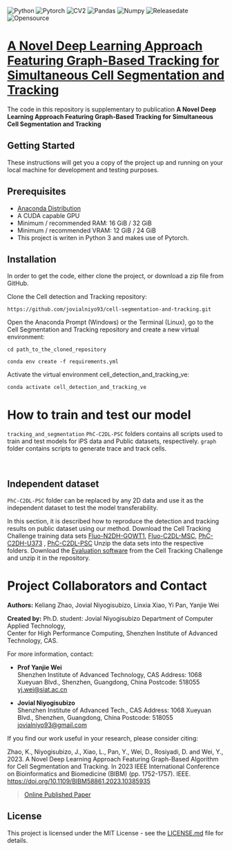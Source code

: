 ![Python](https://img.shields.io/badge/Python-V3.8-blue)
![Pytorch](https://img.shields.io/badge/Pytorch-V1.6-orange)
![CV2](https://img.shields.io/badge/CV2-V4.8-brightgreen)
![Pandas](https://img.shields.io/badge/Pandas-V1.4.2-ff69b4)
![Numpy](https://img.shields.io/badge/%E2%80%8ENumpy-V1.20.2-success)
![Releasedate](https://img.shields.io/badge/Release%20date-August2023-red)
![Opensource](https://img.shields.io/badge/OpenSource-Yes!-6f42c1)


# [A Novel Deep Learning Approach Featuring Graph-Based Tracking for Simultaneous Cell Segmentation and Tracking](https://ieeexplore.ieee.org/document/10385935)

The code in this repository is supplementary to publication **A Novel Deep Learning Approach Featuring Graph-Based Tracking for Simultaneous Cell Segmentation and Tracking** 

## Getting Started

These instructions will get you a copy of the project up and running on your local machine for development and testing purposes. 

## Prerequisites
* [Anaconda Distribution](https://www.anaconda.com/products/individual)
* A CUDA capable GPU
* Minimum / recommended RAM: 16 GiB / 32 GiB
* Minimum / recommended VRAM: 12 GiB / 24 GiB
* This project is writen in Python 3 and makes use of Pytorch. 

## Installation
In order to get the code, either clone the project, or download a zip file from GitHub.

Clone the Cell detection and Tracking repository:
```
https://github.com/jovialniyo93/cell-segmentation-and-tracking.git
```
Open the Anaconda Prompt (Windows) or the Terminal (Linux), go to the Cell Segmentation and Tracking repository and create a new virtual environment:
```
cd path_to_the_cloned_repository
```
```
conda env create -f requirements.yml
```
Activate the virtual environment cell_detection_and_tracking_ve:
```
conda activate cell_detection_and_tracking_ve
```

# How to train and test our model

```tracking_and_segmentation``` ```PhC-C2DL-PSC``` folders contains all scripts used to train and test models for iPS data and Public datasets, respectively.  ```graph``` folder contains scripts to generate trace and track cells.

<br/>

## Independent dataset

```PhC-C2DL-PSC``` folder can be replaced by any 2D data and use it as the independent dataset to test the model transferability.

In this section, it is described how to reproduce the detection and tracking results on public dataset using our method. Download the Cell Tracking Challenge training data sets [Fluo-N2DH-GOWT1](http://data.celltrackingchallenge.net/training-datasets/Fluo-N2DH-GOWT1.zip), [Fluo-C2DL-MSC](http://data.celltrackingchallenge.net/training-datasets/Fluo-C2DL-MSC.zip), [PhC-C2DH-U373](http://data.celltrackingchallenge.net/training-datasets/PhC-C2DH-U373.zip) , [PhC-C2DL-PSC](http://data.celltrackingchallenge.net/training-datasets/PhC-C2DL-PSC.zip) Unzip the data sets into the respective folders. Download the [Evaluation software](http://public.celltrackingchallenge.net/software/EvaluationSoftware.zip) from the Cell Tracking Challenge and unzip it in the repository. 


# Project Collaborators and Contact

**Authors:** Keliang Zhao, Jovial Niyogisubizo, Linxia Xiao, Yi Pan, Yanjie Wei

**Created by:** Ph.D. student: Jovial Niyogisubizo 
Department of Computer Applied Technology,  
Center for High Performance Computing, Shenzhen Institute of Advanced Technology, CAS. 

For more information, contact:

* **Prof Yanjie Wei**  
Shenzhen Institute of Advanced Technology, CAS 
Address: 1068 Xueyuan Blvd., Shenzhen, Guangdong, China
Postcode: 518055
yj.wei@siat.ac.cn


* **Jovial Niyogisubizo**  
Shenzhen Institute of Advanced Tech., CAS 
Address: 1068 Xueyuan Blvd., Shenzhen, Guangdong, China
Postcode: 518055
jovialniyo93@gmail.com

If you find our work useful in your research, please consider citing:

Zhao, K., Niyogisubizo, J., Xiao, L., Pan, Y., Wei, D., Rosiyadi, D. and Wei, Y., 2023. A Novel Deep Learning Approach Featuring Graph-Based Algorithm for Cell Segmentation and Tracking. In 2023 IEEE International Conference on Bioinformatics and Biomedicine (BIBM) (pp. 1752-1757). IEEE. https://doi.org/10.1109/BIBM58861.2023.10385935

>[Online Published Paper](https://ieeexplore.ieee.org/document/10385935)


## License ##
This project is licensed under the MIT License - see the [LICENSE.md](LICENSE.md) file for details.
